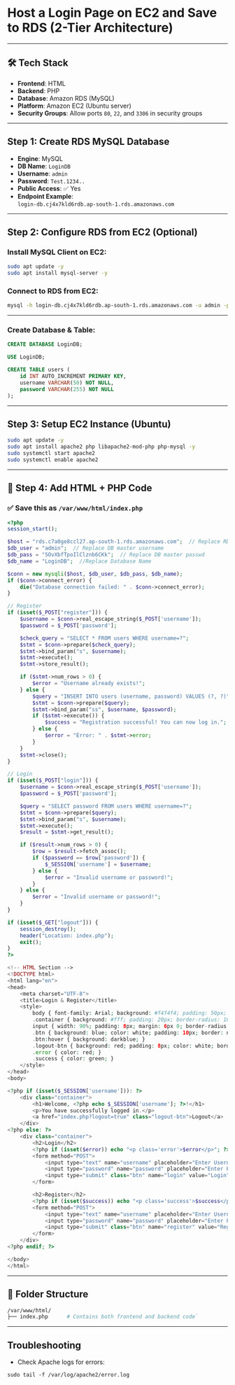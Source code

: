 
# Host a Login Page on EC2 and Save to RDS (2-Tier Architecture)
---
## 🛠️ Tech Stack

- **Frontend**: HTML  
- **Backend**: PHP  
- **Database**: Amazon RDS (MySQL)  
- **Platform**: Amazon EC2 (Ubuntu server)  
- **Security Groups**: Allow ports `80`, `22`, and `3306` in security groups

---

##  Step 1: Create RDS MySQL Database

- **Engine**: MySQL  
- **DB Name**: `LoginDB`  
- **Username**: `admin`  
- **Password**: `Test.1234..`  
- **Public Access**: ✅ Yes  
- **Endpoint Example**:  
  `login-db.cj4x7kld6rdb.ap-south-1.rds.amazonaws.com`

---
##  Step 2: Configure RDS from EC2 (Optional)

###  Install MySQL Client on EC2:

```bash
sudo apt update -y
sudo apt install mysql-server -y
```

###  Connect to RDS from EC2:

```sh
mysql -h login-db.cj4x7kld6rdb.ap-south-1.rds.amazonaws.com -u admin -p
```

---
###  Create Database & Table:

```sql
CREATE DATABASE LoginDB;

USE LoginDB;

CREATE TABLE users (
    id INT AUTO_INCREMENT PRIMARY KEY,
    username VARCHAR(50) NOT NULL,
    password VARCHAR(255) NOT NULL
);
```

---

##  Step 3: Setup EC2 Instance (Ubuntu)

```sh
sudo apt update -y
sudo apt install apache2 php libapache2-mod-php php-mysql -y
sudo systemctl start apache2
sudo systemctl enable apache2
```

---

## 📄 Step 4: Add HTML + PHP Code

### ✅ Save this as `/var/www/html/index.php`

```php
<?php
session_start();

$host = "rds.c7a0ge8ccl27.ap-south-1.rds.amazonaws.com";  // Replace RDS endpoint
$db_user = "admin";  // Replace DB master username
$db_pass = "5OvXbfTpoIlClznb6CKk";  // Replace DB master passwd
$db_name = "LoginDB";  //Replace Database Name

$conn = new mysqli($host, $db_user, $db_pass, $db_name);
if ($conn->connect_error) {
    die("Database connection failed: " . $conn->connect_error);
}

// Register
if (isset($_POST["register"])) {
    $username = $conn->real_escape_string($_POST['username']);
    $password = $_POST['password'];

    $check_query = "SELECT * FROM users WHERE username=?";
    $stmt = $conn->prepare($check_query);
    $stmt->bind_param("s", $username);
    $stmt->execute();
    $stmt->store_result();

    if ($stmt->num_rows > 0) {
        $error = "Username already exists!";
    } else {
        $query = "INSERT INTO users (username, password) VALUES (?, ?)";
        $stmt = $conn->prepare($query);
        $stmt->bind_param("ss", $username, $password);
        if ($stmt->execute()) {
            $success = "Registration successful! You can now log in.";
        } else {
            $error = "Error: " . $stmt->error;
        }
    }
    $stmt->close();
}

// Login
if (isset($_POST["login"])) {
    $username = $conn->real_escape_string($_POST['username']);
    $password = $_POST['password'];

    $query = "SELECT password FROM users WHERE username=?";
    $stmt = $conn->prepare($query);
    $stmt->bind_param("s", $username);
    $stmt->execute();
    $result = $stmt->get_result();

    if ($result->num_rows > 0) {
        $row = $result->fetch_assoc();
        if ($password == $row['password']) {
            $_SESSION['username'] = $username;
        } else {
            $error = "Invalid username or password!";
        }
    } else {
        $error = "Invalid username or password!";
    }
}

if (isset($_GET["logout"])) {
    session_destroy();
    header("Location: index.php");
    exit();
}
?>

<!-- HTML Section -->
<!DOCTYPE html>
<html lang="en">
<head>
    <meta charset="UTF-8">
    <title>Login & Register</title>
    <style>
        body { font-family: Arial; background: #f4f4f4; padding: 50px; text-align: center; }
        .container { background: #fff; padding: 20px; border-radius: 10px; width: 300px; margin: auto; box-shadow: 0 0 10px gray; }
        input { width: 90%; padding: 8px; margin: 6px 0; border-radius: 4px; border: 1px solid gray; }
        .btn { background: blue; color: white; padding: 10px; border: none; width: 100%; cursor: pointer; }
        .btn:hover { background: darkblue; }
        .logout-btn { background: red; padding: 8px; color: white; border: none; cursor: pointer; }
        .error { color: red; }
        .success { color: green; }
    </style>
</head>
<body>

<?php if (isset($_SESSION['username'])): ?>
    <div class="container">
        <h1>Welcome, <?php echo $_SESSION['username']; ?>!</h1>
        <p>You have successfully logged in.</p>
        <a href="index.php?logout=true" class="logout-btn">Logout</a>
    </div>
<?php else: ?>
    <div class="container">
        <h2>Login</h2>
        <?php if (isset($error)) echo "<p class='error'>$error</p>"; ?>
        <form method="POST">
            <input type="text" name="username" placeholder="Enter Username" required><br>
            <input type="password" name="password" placeholder="Enter Password" required><br>
            <input type="submit" class="btn" name="login" value="Login">
        </form>

        <h2>Register</h2>
        <?php if (isset($success)) echo "<p class='success'>$success</p>"; ?>
        <form method="POST">
            <input type="text" name="username" placeholder="Enter Username" required><br>
            <input type="password" name="password" placeholder="Enter Password" required><br>
            <input type="submit" class="btn" name="register" value="Register">
        </form>
    </div>
<?php endif; ?>

</body>
</html>
```

---
## 📁 Folder Structure

```bash
/var/www/html/
├── index.php      # Contains both frontend and backend code`
```

---

##  Troubleshooting

- Check Apache logs for errors:

```
sudo tail -f /var/log/apache2/error.log
```